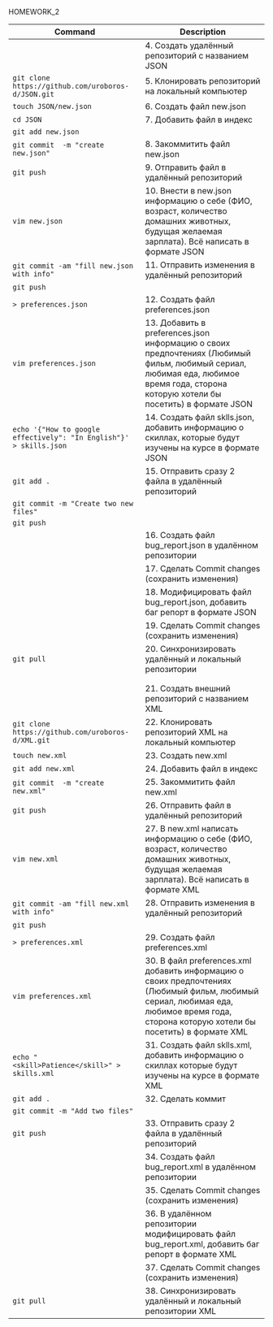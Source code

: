 HOMEWORK_2

| Command | Description |
| --- | --- |
|                                                |       4. Создать удалённый репозиторий c названием JSON |
| `git clone https://github.com/uroboros-d/JSON.git`|    5. Клонировать репозиторий на локальный компьютер |
| `touch JSON/new.json  `|                               6. Создать файл new.json |
| `cd JSON  `|                                    7. Добавить файл в индекс |
| `git add new.json  `|
| `git commit  -m "create new.json"`|                       8. Закоммитить файл new.json |
| `git push  `|                                           9. Отправить файл в удалённый репозиторий |
| `vim new.json `|                                        10. Внести в new.json информацию о себе (ФИО, возраст, количество домашних животных, будущая желаемая зарплата). Всё написать в формате JSON |
| `git commit -am "fill new.json with info"`|             11. Отправить изменения в удалённый репозиторий |
| `git push`||
| `> preferences.json  `|                                 12. Создать файл preferences.json |
| `vim preferences.json  `|                            13.  Добавить в preferences.json информацию о своих предпочтениях (Любимый фильм, любимый сериал, любимая еда, любимое время года, сторона которую хотели бы посетить) в формате JSON |
| `echo '{"How to google effectively": "In English"}' > skills.json`| 14. Создать файл sklls.json, добавить информацию о скиллах, которые будут изучены на курсе в формате JSON |
| `git add . `|                                          15. Отправить сразу 2 файла в удалённый репозиторий |
| `git commit -m "Create two new files"`|
| `git push`| |
|                                                    | 16. Создать файл bug_report.json в удалённом репозитории|
|                                                    | 17. Сделать Commit changes (сохранить изменения) |
 |                                                    | 18. Модифицировать файл bug_report.json, добавить баг репорт в формате JSON |
|                                                    | 19. Сделать Commit changes (сохранить изменения) |
| `git pull`|                                           20. Синхронизировать удалённый и локальный репозитории |
| ||
|||
|                                                     | 21. Создать внешний репозиторий c названием XML |
| `git clone https://github.com/uroboros-d/XML.git`|    22. Клонировать репозиторий XML на локальный компьютер |
| `touch new.xml`|                                      23. Создать new.xml |
| `git add new.xml `|                                   24. Добавить файл в индекс |
| `git commit  -m "create new.xml"`|                    25. Закоммитить файл new.xml |
| `git push `|                                          26. Отправить файл в удалённый репозиторий |
| `vim new.xml `|                                       27. В new.xml написать информацию о себе (ФИО, возраст, количество домашних животных, будущая желаемая зарплата). Всё написать в формате XML |
| `git commit -am "fill new.xml with info" `|           28. Отправить изменения в удалённый репозиторий |
| `git push`|
| `> preferences.xml `|                                 29. Создать файл preferences.xml |
| `vim preferences.xml  `|                              30. В файл preferences.xml добавить информацию о своих предпочтениях (Любимый фильм, любимый сериал, любимая еда, любимое время года, сторона которую хотели бы посетить) в формате XML |
| `echo "<skill>Patience</skill>" > skills.xml `|       31. Создать файл sklls.xml, добавить информацию о скиллах которые будут изучены на курсе в формате XML |
| `git add . `|                                         32. Сделать коммит |
| `git commit -m "Add two files"`|
| `git push`|                                           33. Отправить сразу 2 файла в удалённый репозиторий |
 |                                                   |  34. Создать файл bug_report.xml в удалённом репозитории |
|                                                    |  35. Сделать Commit changes (сохранить изменения) |
|                                                    |  36. В удалённом репозитории модифицировать файл bug_report.xml, добавить баг репорт в формате XML |
|                                                    |  37. Сделать Commit changes (сохранить изменения) |
| `git pull `|                                          38. Синхронизировать удалённый и локальный репозитории XML |
